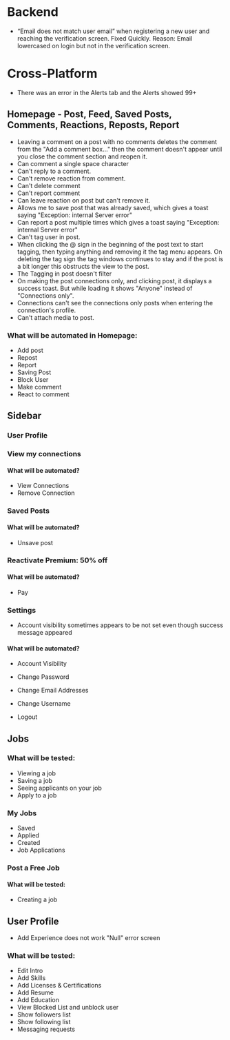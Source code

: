 # Backend

- “Email does not match user email” when registering a new user and reaching the verification screen. Fixed Quickly. Reason: Email lowercased on login but not in the verification screen.

# Cross-Platform

- There was an error in the Alerts tab and the Alerts showed 99+

## Homepage - Post, Feed, Saved Posts, Comments, Reactions, Reposts, Report
- Leaving a comment on a post with no comments deletes the comment from the "Add a comment box..." then the comment doesn't appear until you close the comment section and reopen it.
- Can comment a single space character
- Can't reply to a comment.
- Can't remove reaction from comment.
- Can't delete comment 
- Can't report comment
- Can leave reaction on post but can't remove it.
- Allows me to save post that was already saved, which gives a toast saying "Exception: internal Server error"
- Can report a post multiple times which gives a toast saying "Exception: internal Server error"
- Can't tag user in post.
- When clicking the @ sign in the beginning of the post text to start tagging, then typing anything and removing it the tag menu appears. On deleting the tag sign the tag windows continues to stay and if the post is a bit longer this obstructs the view to the post.
- The Tagging in post doesn't filter
- On making the post connections only, and clicking post, it displays a success toast. But while loading it shows "Anyone" instead of "Connections only".
- Connections can't see the connections only posts when entering the connection's profile.
- Can't attach media to post.
### What will be automated in Homepage:
- Add post
- Repost
- Report
- Saving Post
- Block User
- Make comment 
- React to comment

## Sidebar

### User Profile

### View my connections
#### What will be automated?
- View Connections 
- Remove Connection

### Saved Posts
#### What will be automated?
- Unsave post

### Reactivate Premium: 50% off
#### What will be automated?
- Pay

### Settings
- Account visibility sometimes appears to be not set even though success message appeared
#### What will be automated?
- Account Visibility

- Change Password
- Change Email Addresses
- Change Username
- Logout 
  
## Jobs
### What will be tested:
- Viewing a job
- Saving a job
- Seeing applicants on your job
- Apply to a job


### My Jobs
- Saved
- Applied
- Created
- Job Applications

### Post a Free Job
#### What will be tested:
- Creating a job 


## User Profile
- Add Experience does not work "Null" error screen



### What will be tested:
- Edit Intro
- Add Skills
- Add Licenses & Certifications
- Add Resume
- Add Education
- View Blocked List and unblock user
- Show followers list
- Show following list
- Messaging requests